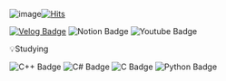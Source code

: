 ![image](https://github.com/CHERRY-611/CHERRY-611/assets/84861196/1af850a0-d1ff-44dc-b8a2-afc8a234071b)[![Hits](https://hits.seeyoufarm.com/api/count/incr/badge.svg?url=https%3A%2F%2Fgithub.com%2FCHERISH61111%2Fhit-counter&count_bg=%23B3C5FF&title_bg=%23788DED&icon=github.svg&icon_color=%23E7E7E7&title=GitHub&edge_flat=false)](https://hits.seeyoufarm.com)

[![Velog Badge](https://img.shields.io/badge/Velog-20C997?style=flat-square&logo=Velog&logoColor=white&link=https://velog.io/@cherry611)](https://velog.io/@cherry611)
![Notion Badge](https://img.shields.io/badge/Notion-000000?style=flat-square&logo=notion&logoColor=white)
![Youtube Badge](https://img.shields.io/badge/YouTube-FF0000?style=flat-square&logo=youtube&logoColor=white)

💡Studying 

![C++ Badge](https://img.shields.io/badge/C++-00599C?style=flat-square&logo=cplusplus&logoColor=white)
![C# Badge](https://img.shields.io/badge/CSharp-512BD4?style=flat-square&logo=csharp&logoColor=white)
![C Badge](https://img.shields.io/badge/C-A8B9CC?style=flat-square&logo=c&logoColor=white)
![Python Badge](https://img.shields.io/badge/Python-3776AB?style=flat-square&logo=python&logoColor=white)

<!--
**CHERRY-611/CHERRY-611** is a ✨ _special_ ✨ repository because its `README.md` (this file) appears on your GitHub profile.

Here are some ideas to get you started:

- 🔭 I’m currently working on ...
- 🌱 I’m currently learning ...
- 👯 I’m looking to collaborate on ...
- 🤔 I’m looking for help with ...
- 💬 Ask me about ...
- 📫 How to reach me: ...
- 😄 Pronouns: ...
- ⚡ Fun fact: ...
-->
